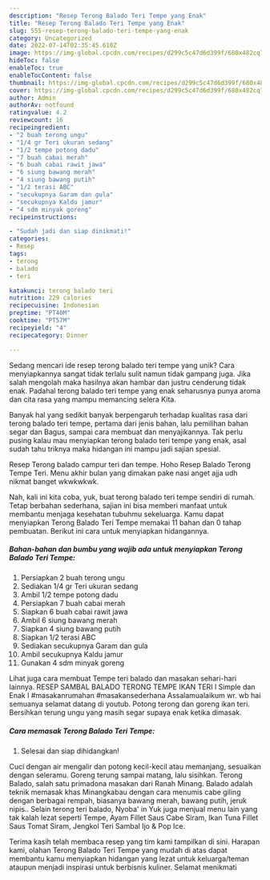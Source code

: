 ```yaml
---
description: "Resep Terong Balado Teri Tempe yang Enak"
title: "Resep Terong Balado Teri Tempe yang Enak"
slug: 555-resep-terong-balado-teri-tempe-yang-enak
category: Uncategorized
date: 2022-07-14T02:35:45.610Z
image: https://img-global.cpcdn.com/recipes/d299c5c47d6d399f/680x482cq70/terong-balado-teri-tempe-foto-resep-utama.jpg
hideToc: false
enableToc: true
enableTocContent: false
thumbnail: https://img-global.cpcdn.com/recipes/d299c5c47d6d399f/680x482cq70/terong-balado-teri-tempe-foto-resep-utama.jpg
cover: https://img-global.cpcdn.com/recipes/d299c5c47d6d399f/680x482cq70/terong-balado-teri-tempe-foto-resep-utama.jpg
author: Admin
authorAv: notfound
ratingvalue: 4.2
reviewcount: 16
recipeingredient:
- "2 buah terong ungu"
- "1/4 gr Teri ukuran sedang"
- "1/2 tempe potong dadu"
- "7 buah cabai merah"
- "6 buah cabai rawit jawa"
- "6 siung bawang merah"
- "4 siung bawang putih"
- "1/2 terasi ABC"
- "secukupnya Garam dan gula"
- "secukupnya Kaldu jamur"
- "4 sdm minyak goreng"
recipeinstructions:

- "Sudah jadi dan siap dinikmati!"
categories:
- Resep
tags:
- terong
- balado
- teri

katakunci: terong balado teri 
nutrition: 229 calories
recipecuisine: Indonesian
preptime: "PT40M"
cooktime: "PT57M"
recipeyield: "4"
recipecategory: Dinner

---
```





Sedang mencari ide resep terong balado teri tempe yang unik? Cara menyiapkannya sangat tidak terlalu sulit namun tidak gampang juga. Jika salah mengolah maka hasilnya akan hambar dan justru cenderung tidak enak. Padahal terong balado teri tempe yang enak seharusnya punya aroma dan cita rasa yang mampu memancing selera Kita.





Banyak hal yang sedikit banyak berpengaruh terhadap kualitas rasa dari terong balado teri tempe, pertama dari jenis bahan, lalu pemilihan bahan segar dan Bagus, sampai cara membuat dan menyajikannya. Tak perlu pusing kalau mau menyiapkan terong balado teri tempe yang enak,      asal sudah tahu triknya maka hidangan ini mampu jadi sajian spesial.














Resep Terong balado campur teri dan tempe. Hoho Resep Balado Terong Tempe Teri. Menu akhir bulan yang dimakan pake nasi anget ajja udh nikmat banget wkwkwkwk.






Nah, kali ini kita coba, yuk, buat terong balado teri tempe sendiri di rumah. Tetap berbahan sederhana, sajian ini bisa memberi manfaat untuk membantu menjaga kesehatan tubuhmu sekeluarga. Kamu dapat menyiapkan Terong Balado Teri Tempe memakai 11 bahan dan 0 tahap pembuatan. Berikut ini cara untuk menyiapkan hidangannya.

<!--inarticleads1-->

##### Bahan-bahan dan bumbu yang wajib ada untuk menyiapkan Terong Balado Teri Tempe:

1. Persiapkan 2 buah terong ungu
1. Sediakan 1/4 gr Teri ukuran sedang
1. Ambil 1/2 tempe potong dadu
1. Persiapkan 7 buah cabai merah
1. Siapkan 6 buah cabai rawit jawa
1. Ambil 6 siung bawang merah
1. Siapkan 4 siung bawang putih
1. Siapkan 1/2 terasi ABC
1. Sediakan secukupnya Garam dan gula
1. Ambil secukupnya Kaldu jamur
1. Gunakan 4 sdm minyak goreng


Lihat juga cara membuat Tempe teri balado dan masakan sehari-hari lainnya. RESEP SAMBAL BALADO TERONG TEMPE IKAN TERI l Simple dan Enak I #masakanrumahan #masakansederhana Assalamualaikum wr. wb hai semuanya selamat datang di youtub. Potong terong dan goreng ikan teri. Bersihkan terung ungu yang masih segar supaya enak ketika dimasak. 

<!--inarticleads2-->

##### Cara memasak Terong Balado Teri Tempe:


1. Selesai dan siap dihidangkan!

Cuci dengan air mengalir dan potong kecil-kecil atau memanjang, sesuaikan dengan seleramu. Goreng terung sampai matang, lalu sisihkan. Terong Balado, salah satu primadona masakan dari Ranah Minang. Balado adalah teknik memasak khas Minangkabau dengan cara menumis cabe giling dengan berbagai rempah, biasanya bawang merah, bawang putih, jeruk nipis.. Selain terong teri balado, Nyoba&#39; in Yuk juga menjual menu lain yang tak kalah lezat seperti Tempe, Ayam Fillet Saus Cabe Siram, Ikan Tuna Fillet Saus Tomat Siram, Jengkol Teri Sambal Ijo &amp; Pop Ice. 

Terima kasih telah membaca resep yang tim kami tampilkan di sini. Harapan kami, olahan Terong Balado Teri Tempe yang mudah di atas dapat membantu kamu menyiapkan hidangan yang lezat untuk keluarga/teman ataupun menjadi inspirasi untuk berbisnis kuliner. Selamat menikmati
